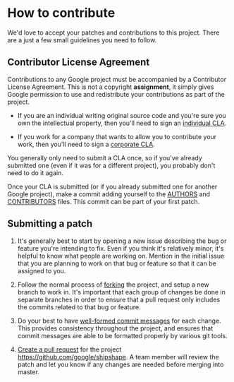 # How to contribute

We'd love to accept your patches and contributions to this project. There are a
just a few small guidelines you need to follow.

## Contributor License Agreement

Contributions to any Google project must be accompanied by a Contributor License
Agreement. This is not a copyright **assignment**, it simply gives Google
permission to use and redistribute your contributions as part of the project.

*   If you are an individual writing original source code and you're sure you
    own the intellectual property, then you'll need to sign an [individual
    CLA][].

*   If you work for a company that wants to allow you to contribute your work,
    then you'll need to sign a [corporate CLA][].

You generally only need to submit a CLA once, so if you've already submitted one
(even if it was for a different project), you probably don't need to do it
again.

[individual CLA]: https://developers.google.com/open-source/cla/individual
[corporate CLA]: https://developers.google.com/open-source/cla/corporate

Once your CLA is submitted (or if you already submitted one for another Google
project), make a commit adding yourself to the [AUTHORS][] and [CONTRIBUTORS][]
files. This commit can be part of your first patch.

[AUTHORS]: AUTHORS
[CONTRIBUTORS]: CONTRIBUTORS

## Submitting a patch

1.  It's generally best to start by opening a new issue describing the bug or
    feature you're intending to fix. Even if you think it's relatively minor,
    it's helpful to know what people are working on. Mention in the initial
    issue that you are planning to work on that bug or feature so that it can be
    assigned to you.

2.  Follow the normal process of [forking][] the project, and setup a new branch
    to work in. It's important that each group of changes be done in separate
    branches in order to ensure that a pull request only includes the commits
    related to that bug or feature.

3.  Do your best to have [well-formed commit messages][] for each change. This
    provides consistency throughout the project, and ensures that commit
    messages are able to be formatted properly by various git tools.

4.  [Create a pull request][] for the project
    https://github.com/google/shipshape. A team member will review the patch and
    let you know if any changes are needed before merging into master.

[forking]: https://help.github.com/articles/fork-a-repo
[well-formed commit messages]: http://tbaggery.com/2008/04/19/a-note-about-git-commit-messages.html
[arc]: https://secure.phabricator.com/book/phabricator/article/arcanist_quick_start
[Create a pull request]: https://help.github.com/articles/creating-a-pull-request/
